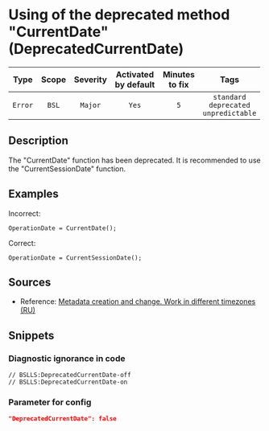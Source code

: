 # Using of the deprecated method "CurrentDate" (DeprecatedCurrentDate)

|  Type   | Scope | Severity |    Activated<br>by default    |    Minutes<br>to fix    |                           Tags                            |
|:-------:|:-----:|:--------:|:-----------------------------:|:-----------------------:|:---------------------------------------------------------:|
| `Error` | `BSL` | `Major`  |             `Yes`             |           `5`           |       `standard`<br>`deprecated`<br>`unpredictable`       |

<!-- Блоки выше заполняются автоматически, не трогать -->
## Description

The "CurrentDate" function has been deprecated. It is recommended to use the "CurrentSessionDate" function.

## Examples
Incorrect:

```bsl
OperationDate = CurrentDate();
```


Correct:

```bsl
OperationDate = CurrentSessionDate();
```

## Sources
<!-- Необходимо указывать ссылки на все источники, из которых почерпнута информация для создания диагностики -->


* Reference: [Metadata creation and change. Work in different timezones (RU)](https://its.1c.ru/db/v8std/content/643/hdoc)

## Snippets

<!-- Блоки ниже заполняются автоматически, не трогать -->
### Diagnostic ignorance in code

```bsl
// BSLLS:DeprecatedCurrentDate-off
// BSLLS:DeprecatedCurrentDate-on
```

### Parameter for config

```json
"DeprecatedCurrentDate": false
```
